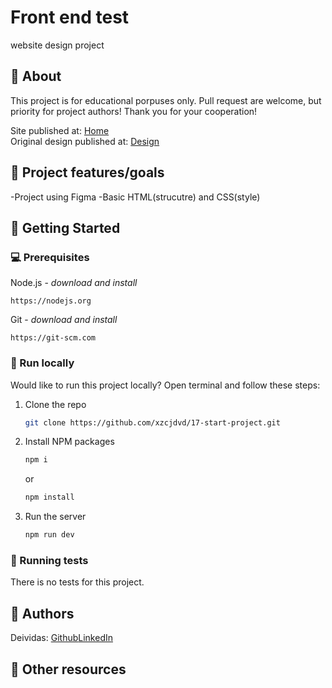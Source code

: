 # Front end test

website design project

## 🌟 About
This project is for educational porpuses only. Pull request are welcome, but priority for project authors! Thank you for your cooperation!

Site published at: [Home](xzcjdvd.github.io/17-start-project/)<br>
Original design published at: [Design](https://www.figma.com/file/uy1jUWN0N09HSApvSTfb3q/FE-Start-Task?node-id=5%3A806&t=jNLdw2ONvyQHRajA-0)


## 🎯 Project features/goals

-Project using Figma
-Basic HTML(strucutre) and CSS(style)

## 🧰 Getting Started

### 💻 Prerequisites

Node.js - _download and install_

```
https://nodejs.org
```

Git - _download and install_

```
https://git-scm.com
```

### 🏃 Run locally

Would like to run this project locally? Open terminal and follow these steps:

1. Clone the repo
    ```sh
    git clone https://github.com/xzcjdvd/17-start-project.git
    ```
2. Install NPM packages
    ```sh
    npm i
    ```
    or
    ```sh
    npm install
    ```
3. Run the server
    ```sh
    npm run dev
    ```
### 🧪 Running tests

There is no tests for this project.

## 🎅 Authors

Deividas: [Github](https://github.com/xzcjdvd)[LinkedIn](https://www.linkedin.com/in/deividas-asanavicius-05717925b/)

## 🔗 Other resources